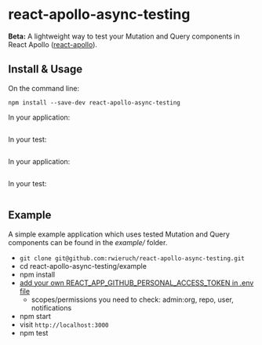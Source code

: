 # react-apollo-async-testing

**Beta:** A lightweight way to test your Mutation and Query components in React Apollo ([react-apollo](https://github.com/apollographql/react-apollo)).

## Install & Usage

On the command line:

`npm install --save-dev react-apollo-async-testing`

In your application:

```javascript

```

In your test:

```javascript

```

In your application:

```javascript

```

In your test:

```javascript

```

## Example

A simple example application which uses tested Mutation and Query components can be found in the *example/* folder.

* `git clone git@github.com:rwieruch/react-apollo-async-testing.git`
* cd react-apollo-async-testing/example
* npm install
* [add your own REACT_APP_GITHUB_PERSONAL_ACCESS_TOKEN in .env file](https://help.github.com/articles/creating-a-personal-access-token-for-the-command-line/)
  * scopes/permissions you need to check: admin:org, repo, user, notifications
* npm start
* visit `http://localhost:3000`
* npm test